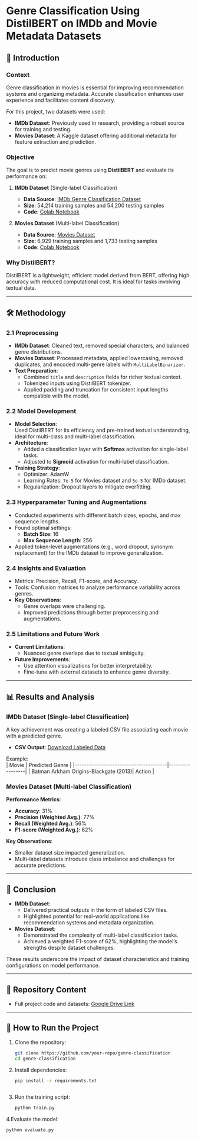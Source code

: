 # Genre Classification Using DistilBERT on IMDb and Movie Metadata Datasets

## 📖 Introduction

### Context  
Genre classification in movies is essential for improving recommendation systems and organizing metadata. Accurate classification enhances user experience and facilitates content discovery.

For this project, two datasets were used:  
- **IMDb Dataset**: Previously used in research, providing a robust source for training and testing.  
- **Movies Dataset**: A Kaggle dataset offering additional metadata for feature extraction and prediction.

### Objective  
The goal is to predict movie genres using **DistilBERT** and evaluate its performance on:  
1. **IMDb Dataset** (Single-label Classification)  
   - **Data Source**: [IMDb Genre Classification Dataset](https://www.kaggle.com/datasets/hijest/genre-classification-dataset-imdb)  
   - **Size**: 54,214 training samples and 54,200 testing samples  
   - **Code**: [Colab Notebook](https://colab.research.google.com/drive/1jTTG-PPA_0yH9znWCdHawzNwMFO3vRPU?authuser=1#scrollTo=dMBmcZUAVKDi)  

2. **Movies Dataset** (Multi-label Classification)  
   - **Data Source**: [Movies Dataset](https://www.kaggle.com/datasets/bharatnatrayn/movies-dataset-for-feature-extracion-prediction/data)  
   - **Size**: 6,929 training samples and 1,733 testing samples  
   - **Code**: [Colab Notebook](https://colab.research.google.com/drive/1t6AGE1P4gscueBbgA3tb3pr1qqhFroIX?authuser=1#scrollTo=gOdCX-io048w)  

### Why DistilBERT?  
DistilBERT is a lightweight, efficient model derived from BERT, offering high accuracy with reduced computational cost. It is ideal for tasks involving textual data.

---

## 🛠️ Methodology

### 2.1 Preprocessing  
- **IMDb Dataset**: Cleaned text, removed special characters, and balanced genre distributions.  
- **Movies Dataset**: Processed metadata, applied lowercasing, removed duplicates, and encoded multi-genre labels with `MultiLabelBinarizer`.  
- **Text Preparation**:  
  - Combined `title` and `description` fields for richer textual context.  
  - Tokenized inputs using DistilBERT tokenizer.  
  - Applied padding and truncation for consistent input lengths compatible with the model.

### 2.2 Model Development  
- **Model Selection**:  
  Used DistilBERT for its efficiency and pre-trained textual understanding, ideal for multi-class and multi-label classification.  
- **Architecture**:  
  - Added a classification layer with **Softmax** activation for single-label tasks.  
  - Adjusted to **Sigmoid** activation for multi-label classification.  
- **Training Strategy**:  
  - Optimizer: AdamW  
  - Learning Rates: `7e-5` for Movies dataset and `5e-5` for IMDb dataset.  
  - Regularization: Dropout layers to mitigate overfitting.

### 2.3 Hyperparameter Tuning and Augmentations  
- Conducted experiments with different batch sizes, epochs, and max sequence lengths.  
- Found optimal settings:  
  - **Batch Size**: 16  
  - **Max Sequence Length**: 256  
- Applied token-level augmentations (e.g., word dropout, synonym replacement) for the IMDb dataset to improve generalization.

### 2.4 Insights and Evaluation  
- Metrics: Precision, Recall, F1-score, and Accuracy.  
- Tools: Confusion matrices to analyze performance variability across genres.  
- **Key Observations**:  
  - Genre overlaps were challenging.  
  - Improved predictions through better preprocessing and augmentations.

### 2.5 Limitations and Future Work  
- **Current Limitations**:  
  - Nuanced genre overlaps due to textual ambiguity.  
- **Future Improvements**:  
  - Use attention visualizations for better interpretability.  
  - Fine-tune with external datasets to enhance genre diversity.

---

## 📊 Results and Analysis

### IMDb Dataset (Single-label Classification)  
A key achievement was creating a labeled CSV file associating each movie with a predicted genre.  
- **CSV Output**: [Download Labeled Data](https://drive.google.com/file/d/1KXnt5LE2_oRXrcEA5EyRwig10nIJNkDo/view?usp=sharing)  

Example:  
| Movie                                 | Predicted Genre |
|---------------------------------------|-----------------|
| Batman Arkham Origins-Blackgate (2013)| Action          |

### Movies Dataset (Multi-label Classification)  
**Performance Metrics**:  
- **Accuracy**: 31%  
- **Precision (Weighted Avg.)**: 77%  
- **Recall (Weighted Avg.)**: 56%  
- **F1-score (Weighted Avg.)**: 62%  

**Key Observations**:  
- Smaller dataset size impacted generalization.  
- Multi-label datasets introduce class imbalance and challenges for accurate predictions.  

---

## 📌 Conclusion

- **IMDb Dataset**:  
  - Delivered practical outputs in the form of labeled CSV files.  
  - Highlighted potential for real-world applications like recommendation systems and metadata organization.  
- **Movies Dataset**:  
  - Demonstrated the complexity of multi-label classification tasks.  
  - Achieved a weighted F1-score of 62%, highlighting the model’s strengths despite dataset challenges.  

These results underscore the impact of dataset characteristics and training configurations on model performance.

---

## 📂 Repository Content

- Full project code and datasets: [Google Drive Link](https://drive.google.com/drive/u/1/folders/1e-KouzMGkLxsjX0OmRwQgCilgcroNl08)

---

## 🚀 How to Run the Project

1. Clone the repository:
   ```bash
   git clone https://github.com/your-repo/genre-classification
   cd genre-classification

2. Install dependencies:
   ```bash
   pip install -r requirements.txt



3. Run the training script:
   ```bash
   python train.py
   
4.Evaluate the model:
   ```bash
   python evaluate.py
